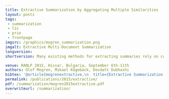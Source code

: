 ```yaml
---
title: Extractive Summarization by Aggregating Multiple Similarities
layout: posts
tags:
 - summarization
 - lic
 - prio
 - frontpage
imgsrc: /graphics/mogren_summarization.png
imgalt: Extractive Multi-Document Summarization
longversion:
shortversion: Many existing methods for extracting summaries rely on comparing the similarity of two sentences in some way. In this paper, we present new ways of measuring this similarity, based on sentiment analysis and continuous vector space representations, and show that combining these together with similarity measures from existing methods, helps to create better summaries. The finding is demonstrated with MULTSUM, a novel summarization method that uses ideas from kernel methods to combine sentence similarity measures. Submodular optimization is then used to produce summaries that take several different similarity measures into account. Our method improves over the state-of-the-art on standard benchmark datasets; it is also fast and scale to large document collections, and the results are statistically significant.

venue: RANLP 2015, Hissar, Bulgaria, September 6th-11th
authors: Olof Mogren, Mikael Kågebäck, Devdatt Dubhashi
bibtex: '@article{mogrenextractive,\n  title={Extractive Summarization by Aggregating Multiple Similarities},\n  author={Mogren, Olof and Kågebäck, Mikael and Dubhashi, Devdatt},\n  journal={RECENT ADVANCES IN NATURAL LANGUAGE PROCESSING 2015},\n  pages={451}\n}'
permalink: /publications/2015/extractive/
pdf: /summarization/mogren2015extractive.pdf
overwriteurl: /summarization/
---
```


